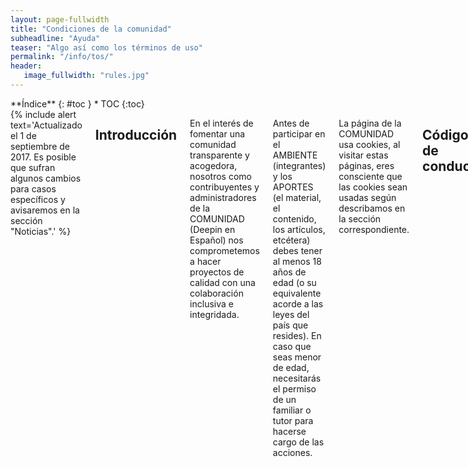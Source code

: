 ```yaml
---
layout: page-fullwidth
title: "Condiciones de la comunidad"
subheadline: "Ayuda"
teaser: "Algo así como los términos de uso"
permalink: "/info/tos/"
header:
   image_fullwidth: "rules.jpg"
---
```

<div class="row">
<div class="medium-4 medium-push-8 columns" markdown="1">
<div class="panel radius" markdown="1">
**Índice**
{: #toc }
*  TOC
{:toc}
</div>
</div><!-- /.medium-4.columns -->

<div class="medium-8 medium-pull-4 columns" markdown="1">
{% include alert text='Actualizado el 1 de septiembre de 2017. Es posible que sufran algunos cambios para casos específicos y avisaremos en la sección "Noticias".' %}

## Introducción

En el interés de fomentar una comunidad transparente y acogedora, nosotros como contribuyentes y administradores de la COMUNIDAD (Deepin en Español) nos comprometemos a hacer proyectos de calidad con una colaboración inclusiva e integridada.

Antes de participar en el AMBIENTE (integrantes) y los APORTES (el material, el contenido, los artículos, etcétera) debes tener al menos 18 años de edad (o su equivalente acorde a las leyes del país que resides). En caso que seas menor de edad, necesitarás el permiso de un familiar o tutor para hacerse cargo de las acciones.

La página de la COMUNIDAD usa cookies, al visitar estas páginas, eres consciente que las cookies sean usadas según describamos en la sección correspondiente.

## Código de conducta

Cualquier aporte es bienvenido con reglas:

* Opina sin miedo pero con respeto: Evita los insultos, conversaciones hostiles o críticas destructivas. No apoderes ideas ajenas para propósitos indebidos.

* Si muestras antipático serás antipático: Si la COMUNIDAD ve al participante como enemigo, será tratado como tal. De forma similar, si **acosas**, aplicas *trolling* o **distribuyes pornografía**.

* Aporta pero no exijas: la COMUNIDAD hace aportes para mejorar. Si quieres que la COMUNIDAD cumpla las necesidades, mejóralas.

* Participa si vale la pena: No estás obligado en realizar actividades por varios motivos. De lo contrario, respeta las decisiones que toman los administradores en determinados eventos.

* Ante todo educación: Para que el AMBIENTE sea lo más educado posible, trata de hacerlo con valores humanos. Incluso la COMUNIDAD puede ser divertida, social o amigable, sin pasar límites del entorno profesional.

## Organización del sitio web

Los administradores del proyecto son responsables de clarificar los estándares de comportamiento aceptable y se espera que tomen medidas correctivas y apropiadas en respuesta a situaciones de conducta inaceptable.

Los administradores del proyecto tienen el derecho y la responsabilidad de eliminar, editar o rechazar APORTES que no estén alineadas con este Código de Conducta y aplicarán las sanciones en la sección Aplicación.

### Responsabilidad de los aportes de la web

En caso que quieras aportar alguna publicación los administradores velarán que:

* Eres consciente de conocer el funcionamiento como *commits*, código, ediciones de documentación, *issues*
* No deben ser plagiadas de páginas web. En caso de citar, se necesita mencionar la fuente si fuera posible.
* No deben promover la publicidad no deseada (SPAM) o pornografía infantil.
* Al adjuntar y/o enlazar, deben estar libres de virus o software malintencionado.
* Las publicaciones pagadas por una empresa deben ser señaladas al final de la página, sustentando el motivo.

### Responsabilidad de los derechos de autor

Las redacciones de solo texto son licenciadas por defecto bajo [Creative Commons Attribution-ShareAlike](https://creativecommons.org/licenses/by-sa/4.0/) y [GNU Free Documentation License](https://www.gnu.org/copyleft/fdl.html).

Para más detalles, adjuntamos [el archivo "Licencia"]({{ site.url }}/info/licencia). Puedes solicitar una licencia más permisiva que la primera. Por ejemplo, para distribuir sin copyleft recomendamos [Creative Commons Attribution](https://creativecommons.org/licenses/by/4.0/).

Otro contenido es propiedad intelectual de sus respectivos autores. Mayormente, etiquetamos "fair use" u "uso legítimo" con la intención de no lucrar hasta lo permitido por las leyes.

### Privacidad

Por el momento, esta página web usa cookies de Github para conocer el rendimiento. No se anexa información privada del usuario.

## Aplicación

Ejemplos de abuso, acoso, falisificación de indentidades, u otro tipo de comportamiento inaceptable puede ser reportado al equipo del proyecto en [la página Contacto]({{ site.url }}/info/contact/). Todas las quejas serán revisadas e investigadas, generando un resultado apropiado a las circunstancias. El equipo del proyecto está obligado a mantener confidencialidad de la persona que reportó el incidente. Detalles específicos acerca de las políticas de aplicación pueden ser publicadas por separado.

Administradores que no sigan o que no hagan cumplir este Código de Conducta pueden ser eliminados de forma temporal o permanente del equipo administrador. De forma similar sucede con los usuarios en general.

En caso que el usuario promueva el terrorismo o pornografía infantil, amenace a los usuarios y tenga antecedentes, será reportado en privado a las autoridades correspondientes. Algunas sugerencias en [esta página](https://www.genbeta.com/a-fondo/como-denunciar-a-la-policia-si-encuentro-contenido-pedofilo-en-internet).

### Alcance

Este código de conducta aplica tanto a espacios del proyecto como a espacios públicos donde un individuo esté en representación del proyecto o comunidad. Ejemplos de esto incluye el uso de la cuenta oficial de correo electrónico, publicaciones a través de las redes sociales oficiales, o presentaciones con personas designadas en eventos *online* u *offline*. La representación del proyecto puede ser clarificada explicitamente por los administradores del proyecto.
 
### Limitaciones legales

El contenido desarrollado por la comunidad no tiene una cláusula de garantía debido a la naturaleza gratuita de cooperar. Los administradores no se harán responsables frente a:

* Las actividades maliciosas ajenas a la página del proyecto.
* Pérdidas materiales o económicas realizadas por la comunidad sin ser probadas ni revisadas con antelación; o
* Las acciones que podrían incitar a las actividades ilegales. En caso que ocurra, la comunidad no estará involucrada y cualquier pérdida del demandante correrá directamente al individuo responsables.

<small markdown="1">[Ir al índice](#toc)</small>
{: .text-right }

## Agradecimientos

Este Código de Conducta es una adaptación del [Contributor Covenant][homepage], versión 1.4, disponible en [http://contributor-covenant.org/version/1/4/es/][version]

[homepage]: http://contributor-covenant.org
[version]: http://contributor-covenant.org/version/1/4/es/

Contiene extractos de [OndaHostil](https://ondahostil.wordpress.com/politica-de-troleo/), licenciado bajo CC-BY-SA 4.0.

Puedes crear una nueva versión de los términos, siempre y cuando nos atribuyas a Deepin en Español.

</div><!-- /.medium-8.columns -->
</div><!-- /.row -->
